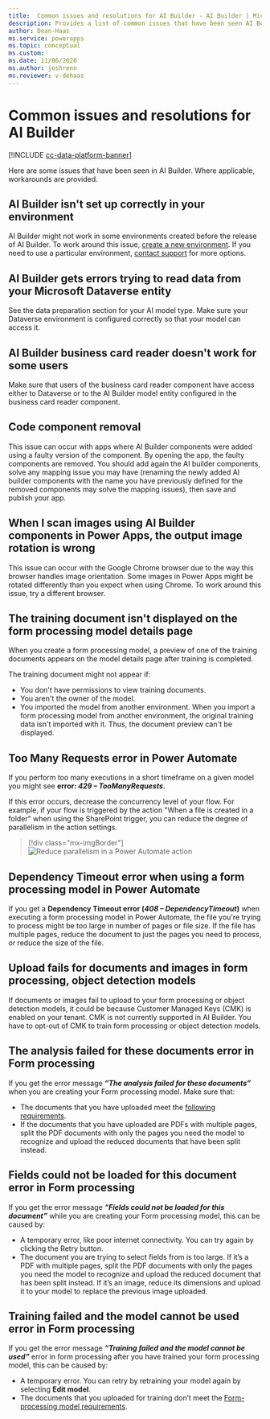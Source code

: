 ```yaml
---
title:  Common issues and resolutions for AI Builder - AI Builder | Microsoft Docs
description: Provides a list of common issues that have been seen AI Builder, and potential workarounds where applicable.
author: Dean-Haas
ms.service: powerapps
ms.topic: conceptual
ms.custom: 
ms.date: 11/06/2020
ms.author: joshrenn
ms.reviewer: v-dehaas
---
```


# Common issues and resolutions for AI Builder

[!INCLUDE [cc-data-platform-banner](includes/cc-data-platform-banner.md)]

Here are some issues that have been seen in AI Builder. Where applicable, workarounds are provided.

## AI Builder isn't set up correctly in your environment

AI Builder might not work in some environments created before the release of AI Builder. To work around this issue, [create a new environment](https://docs.microsoft.com/power-platform/admin/create-environment). If you need to use a particular environment, [contact support](https://docs.microsoft.com/power-platform/admin/get-help-support) for more options.

## AI Builder gets errors trying to read data from your Microsoft Dataverse entity

See the data preparation section for your AI model type. Make sure your Dataverse environment is configured correctly so that your model can access it.

## AI Builder business card reader doesn't work for some users

Make sure that users of the business card reader component have access either to Dataverse or to the AI Builder model entity configured in the business card reader component.

## Code component removal

This issue can occur with apps where AI Builder components were added using a faulty version of the component. By opening the app, the faulty components are removed. You should add again the AI builder components, solve any mapping issue you may have (renaming the newly added AI builder components with the name you have previously defined for the removed components may solve the mapping issues), then save and publish your app.

## When I scan images using AI Builder components in Power Apps, the output image rotation is wrong

This issue can occur with the Google Chrome browser due to the way this browser handles image orientation. Some images in Power Apps might be rotated differently than you expect when using Chrome. To work around this issue, try a different browser.

## The training document isn't displayed on the form processing model details page

When you create a form processing model, a preview of one of the training documents appears on the model details page after training is completed.

The training document might not appear if:

* You don't have permissions to view training documents.
* You aren't the owner of the model. 
* You imported the model from another environment. When you import a form processing model from another environment, the original training data isn't imported with it. Thus, the document preview can't be displayed.

## Too Many Requests error in Power Automate

If you perform too many executions in a short timeframe on a given model you might see **error: _429 – TooManyRequests_**.

If this error occurs, decrease the concurrency level of your flow. For example, if your flow is triggered by the action "When a file is created in a folder" when using the SharePoint trigger, you can reduce the degree of parallelism in the action settings.

   > [!div class="mx-imgBorder"]
   > ![Reduce parallelism in a Power Automate action](media/too-many-requests-error-in-power-automate.gif "Reduce parallelism in a Power Automate action")
   
## Dependency Timeout error when using a form processing model in Power Automate

If you get a **Dependency Timeout error (_408 – DependencyTimeout_)** when executing a form processing model in Power Automate, the file you're trying to process might be too large in number of pages or file size. If the file has multiple pages, reduce the document to just the pages you need to process, or reduce the size of the file. 

## Upload fails for documents and images in form processing, object detection models

If documents or images fail to upload to your form processing or object detection models, it could be because Customer Managed Keys (CMK) is enabled on your tenant. CMK is not currently supported in AI Builder. You have to opt-out of CMK to train form processing or object detection models.  

## The analysis failed for these documents error in Form processing 

If you get the error message **_“The analysis failed for these documents”_** when you are creating your Form processing model. Make sure that:
* The documents that you have uploaded meet the [following requirements](https://docs.microsoft.com/ai-builder/form-processing-model-requirements).
* If the documents that you have uploaded are PDFs with multiple pages, split the PDF documents with only the pages you need the model to recognize and upload the reduced documents that have been split instead.

## Fields could not be loaded for this document error in Form processing

If you get the error message **_“Fields could not be loaded for this document”_** while you are creating your Form processing model, this can be caused by:
* A temporary error, like poor internet connectivity. You can try again by clicking the Retry button.
* The document you are trying to select fields from is too large. If it’s a PDF with multiple pages, split the PDF documents with only the pages you need the model to recognize and upload the reduced document that has been split instead. If it’s an image, reduce its dimensions and upload it to your model to replace the previous image uploaded. 

## Training failed and the model cannot be used error in Form processing

If you get the error message **_“Training failed and the model cannot be used”_** error in form processing after you have trained your form processing model, this can be caused by:
* A temporary error. You can retry by retraining your model again by selecting **Edit model**.
* The documents that you uploaded for training don’t meet the [Form-processing model requirements](https://docs.microsoft.com/ai-builder/form-processing-model-requirements).
